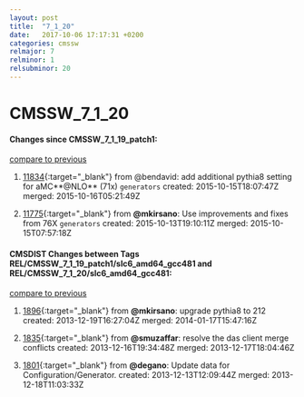 ```yaml
---
layout: post
title:  "7_1_20"
date:   2017-10-06 17:17:31 +0200
categories: cmssw
relmajor: 7
relminor: 1
relsubminor: 20
---
```


# CMSSW_7_1_20
#### Changes since CMSSW_7_1_19_patch1:

[compare to previous](https://github.com/cms-sw/cmssw/compare/CMSSW_7_1_19_patch1...CMSSW_7_1_20)



1. [11834](http://github.com/cms-sw/cmssw/pull/11834){:target="_blank"}  from @bendavid: add additional pythia8 setting for aMC**@NLO** (71x) `generators`  created: 2015-10-15T18:07:47Z merged: 2015-10-16T05:21:49Z

1. [11775](http://github.com/cms-sw/cmssw/pull/11775){:target="_blank"}  from **@mkirsano**: Use improvements and fixes from 76X `generators`  created: 2015-10-13T19:10:11Z merged: 2015-10-15T07:57:18Z

#### CMSDIST Changes between Tags REL/CMSSW_7_1_19_patch1/slc6_amd64_gcc481 and REL/CMSSW_7_1_20/slc6_amd64_gcc481:

[compare to previous](https://github.com/cms-sw/cmsdist/compare/REL/CMSSW_7_1_19_patch1/slc6_amd64_gcc481...REL/CMSSW_7_1_20/slc6_amd64_gcc481)



1. [1896](http://github.com/cms-sw/cmssw/pull/1896){:target="_blank"}  from **@mkirsano**: upgrade pythia8 to 212 created: 2013-12-19T16:27:04Z merged: 2014-01-17T15:47:16Z

1. [1835](http://github.com/cms-sw/cmssw/pull/1835){:target="_blank"}  from **@smuzaffar**: resolve the das client merge conflicts created: 2013-12-16T19:34:48Z merged: 2013-12-17T18:04:46Z

1. [1801](http://github.com/cms-sw/cmssw/pull/1801){:target="_blank"}  from **@degano**: Update data for Configuration/Generator. created: 2013-12-13T12:09:44Z merged: 2013-12-18T11:03:33Z
